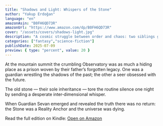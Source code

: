 ```yaml
---
title: "Shadows and Light: Whispers of the Stone"
author: "Yakup Erdoğan"
language: "en"
amazonAsin: "B0FH6QD73R"
amazonUrl: "https://www.amazon.com/dp/B0FH6QD73R"
cover: "/assets/covers/shadows-light.jpg"
description: "A cosmic struggle between order and chaos: two siblings guarding reality's anchor and a Guardian who forces them to face what the universe is becoming."
categories: ["fantasy","science-fiction"]
publishDate: 2025-07-09
preview: { type: "percent", value: 20 }
---
```


<!-- preview-start -->
At the mountain summit the crumbling Observatory was as much a hiding place as a prison woven by their father’s forgotten legacy. One was a guardian wrestling the shadows of the past; the other a seer obsessed with the future.

The old stone — their sole inheritance — tore the routine silence one night by sending a desperate inter‑dimensional whisper.

When Guardian Sevan emerged and revealed the truth there was no return: the Stone was a Reality Anchor and the universe was dying.
<!-- preview-end -->

Read the full edition on Kindle: <a href="https://www.amazon.com/dp/B0FH6QD73R" rel="noopener" target="_blank">Open on Amazon</a>
